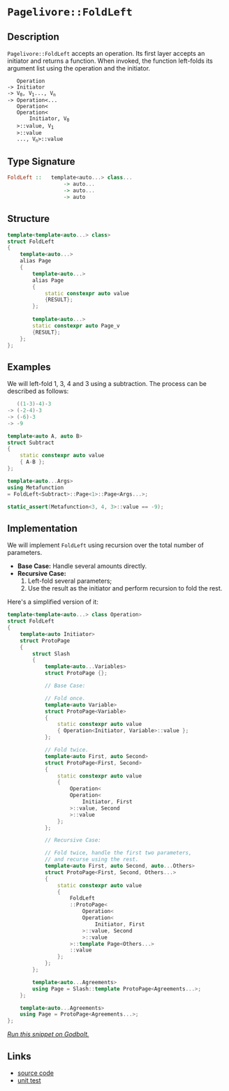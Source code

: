 <!-- Copyright 2024 Feng Mofan
SPDX-License-Identifier: Apache-2.0 -->

# `Pagelivore::FoldLeft`

## Description

`Pagelivore::FoldLeft` accepts an operation.
Its first layer accepts an initiator and returns a function.
When invoked, the function left-folds its argument list using the operation and the initiator.

<pre><code>   Operation
-> Initiator
-> V<sub>0</sub>, V<sub>1</sub>..., V<sub>n</sub>
-> Operation&lt;...
   Operation&lt;
   Operation&lt;
       Initiator, V<sub>0</sub>
   &gt;::value, V<sub>1</sub>
   &gt;::value
   ..., V<sub>n</sub>&gt;::value</code></pre>

## Type Signature

```Haskell
FoldLeft ::   template<auto...> class...
                  -> auto...
                  -> auto...
                  -> auto
```

## Structure

```C++
template<template<auto...> class>
struct FoldLeft
{
    template<auto...>
    alias Page
    {
        template<auto...>
        alias Page
        {
            static constexpr auto value
            {RESULT};
        };
        
        template<auto...>
        static constexpr auto Page_v
        {RESULT};
    };
};
```

## Examples

We will left-fold 1, 3, 4 and 3 using a subtraction.
The process can be described as follows:

```C++
   ((1-3)-4)-3
-> (-2-4)-3
-> (-6)-3
-> -9
```

```C++
template<auto A, auto B>
struct Subtract
{
    static constexpr auto value
    { A-B };
};

template<auto...Args>
using Metafunction 
= FoldLeft<Subtract>::Page<1>::Page<Args...>;

static_assert(Metafunction<3, 4, 3>::value == -9);
```

## Implementation

We will implement `FoldLeft` using recursion over the total number of parameters.

- **Base Case:** Handle several amounts directly.
- **Recursive Case:**
  1. Left-fold several parameters;
  2. Use the result as the initiator and perform recursion to fold the rest.

Here's a simplified version of it:

```C++
template<template<auto...> class Operation>
struct FoldLeft
{
    template<auto Initiator>
    struct ProtoPage
    {
        struct Slash
        {
            template<auto...Variables>
            struct ProtoPage {};

            // Base Case:

            // Fold once.
            template<auto Variable>
            struct ProtoPage<Variable>
            {
                static constexpr auto value
                { Operation<Initiator, Variable>::value };
            };

            // Fold twice.
            template<auto First, auto Second>
            struct ProtoPage<First, Second>
            {
                static constexpr auto value 
                { 
                    Operation<
                    Operation<
                        Initiator, First
                    >::value, Second
                    >::value
                };
            };

            // Recursive Case:

            // Fold twice, handle the first two parameters,
            // and recurse using the rest.
            template<auto First, auto Second, auto...Others>
            struct ProtoPage<First, Second, Others...>
            {
                static constexpr auto value
                {
                    FoldLeft
                    ::ProtoPage<
                        Operation<
                        Operation<
                            Initiator, First
                        >::value, Second
                        >::value
                    >::template Page<Others...>
                    ::value
                };
            };
        };

        template<auto...Agreements>
        using Page = Slash::template ProtoPage<Agreements...>;
    };

    template<auto...Agreements>
    using Page = ProtoPage<Agreements...>;
};
```

[*Run this snippet on Godbolt.*](https://godbolt.org/#z:OYLghAFBqd5QCxAYwPYBMCmBRdBLAF1QCcAaPECAMzwBtMA7AQwFtMQByARg9KtQYEAysib0QXACx8BBAKoBnTAAUAHpwAMvAFYTStJg1DIApACYAQuYukl9ZATwDKjdAGFUtAK4sGIAKxcpK4AMngMmAByPgBGmMQgABxBAA6oCoRODB7evgGp6ZkCYRHRLHEJybaY9o4CQgRMxAQ5Pn6B1bVZDU0EJVGx8UlBCo3NrXkdo739ZRXDAJS2qF7EyOwcBJgsKQZbJgDMbls7e5iHbkxeRAB0d4fYANTIBgoKjwDyKfFMdQwPJg0AEFRsQvA5HgAxTzoEKYKgEQFAkwAdiswMemMeJ12v3ORyuREeAEkGJlfiQARisaDwQRHspiKgiMomMBztTMaj0UCsXzHrSIUJXggkfysdyxeL%2BTizhdCag7jcAGpNPBMGL0BRU3nSvmC%2BmM5moVnsx6SlEAEUOPKlesxAHoHY8LEwlI9LkoQEi7fanVCYY8BOsbr69bK8fLrqhHqriOrNfjsGHpQaGUyWWz8W44wn6Dr7RK0SnC9NHMhngJRphVCliI8FY8AG5iLwc3WFvncz7fYi/LIXUnkohkWNqjX5g7YEAgFveTDmq02kv81HWg62zl%2B53Q2jobEAdzwIZXfIj%2BwJ0aheGIo1IDavQkwaAY6ALnbTRsz7IukJvd8eJ8XzfKdTyLHlO35Mtj0rBhq1retGznNtzS3SDuzAwsvh%2BP4Lkw%2B1sL7XCjnwyCh0cClRz/W9ETQyCJSnGdkMwe8gIEN86Po81GNnVt2y4rklw3fC12XYF8P9AAlZ9VgyJsF09dgfU4/l/V3fcCCPdZ7wQQx0HobEEAXGgaMPGMUiaVhMC2W9SAk509MeYgZNvBcvAyIxDIXZzRlDFSz22XEL0uK9qIAxs2Nfe8FSVD4CCM2931LAgwQhL8TSzX9/wIVjn3Y%2B84oShQlSS%2B1JX81NGnLWD4LrB8iWY0jwKa8V1LhBEWv5Gd0tNbNOr1Qj%2BwEPCKq4wbiLcfrO3I9UR3vMLaI7ATxQeJi%2BNy4CppWnjGtGsqePPBdeouQr4mK%2B5QL2vU1vnTrROEvb7og6UnuUpaAtOSNL1uO4gWAZztkYAhtUu96sXc8JgAZLNuMtQCRRnQ702NY6jj%2BgG2EEc7Q1Ah6lte8St0OqMfpudHMEBrHSohzzeth5Hv2zcnKeBkrcdtITNyBB0ACo%2Bf5gXBYdJFef5x4ABVMFGd4BeF4FRcFxW%2Bbl5FgWJ76YyBaKrysUG0yELwYhSpgHB9Yst2gisX1qxCr12/G0UeIEAFoLEXdcOY9t71ZC0mgWIYAQeTYEaahgBZaymCoLwGAcLJUORA44ba%2BFESOA2jb7U2eNRtwuFWkBc/9wO2eTPGkUtgB9N0lGaCAI8aaPY4mg572kR4DgL5jYcOOHnYATgWG0OCWWhOH8Xg/A4LRSFQThJssawBRWNYF3MA4eFIAhNBHpYAGsAkkG4NEkLgUQODR/A0MwADYb7MRJEn0ThJF4FgJA0DRSCnme544XgFAgC/tvaeI9SBwFgDARAIAVgEBSNccglA0A7DoPESIVlOCqESDfZ2N9JCPGAMgCsUgbhmF4JgfAI48DoD0PwQQIgxDsCkDIQQigVDqFAaQXQQQDx9hSJwHgo9x6Tx3rPTgHxrjwPpKgKgjwsE4LwQQohjwSFmEeBADwKD6D1nXlwBYvAQFaCWBAJAyCUioLIBQCAZiLEgGAFIMwfA6A2UARAGIoiYjhCaAATwEbwTxzBiDeI%2BDEbQz4QGb2QZjAgHwGC0F8ZwrAMQvDAEuLQWggDuC8CwCwQwwBxCJJvOEvA8lMkzxrDJLYfjyCCBqKI2geAYh9iCR4LAoiUp4Hflk0g8liAxHSJgS02w8kNKMDvJYVADCB2VHgTAB5sJT03nQ4QohxDMOWWwtQojuH6DySgaw1h9CNMAZAJYqAUh/Eyc7UYIFLSmEXpYMwv9enxiwCciASw7DFOcBAVwEw/BBFCOEAY5QhgFAyH8f5eg0gQqyLMQYCQRg1G%2BQwHo4xPBtD0F8uO9Qxh9GBXMMFtg8VQpGHi%2BFoLEWfJXusCQQiOAT2/qIv%2BcjsG4PwYQ4hR81EQFwIQEg5ozAb30VvcZSwjJMCwAkD5pAD6SAODcfuBwUSSBPmYSQN9P7%2BBvv3Z%2BHBX6kHfhvG4N8uA30SP3ZIN9/Cn38Eqm%2BTLOF/wAUA0VoDjFQJMTAyRCCrE2O0egtgnAmgsCbCiZ2TBngGE8lwfuNwuDH3IZQkg1DaGyAYWs6QGylBbM4boRxvCmD8KyfSxlP9eB/wkXA64QZZEhrDRGqNeSVFxoTRodRmjzHaMFQcMwIrDFgK9f6%2BIiDrGoC0UMet4aXh5NjVwL%2BNBaAuMoO4zhASfHVPXUEkJYSHDVKiUDWJ8TRFJJSWkjJ1SckjI2DPfAzk46lNERU5A1wNib3CFsMenCGlNJ8a0m9Bj4xdM3r0/pSghm5KMKM0A7q%2BBTIUDMuZCzqnLIzUwrNshNkcJnvm3ZYz7lWEsEcmI7yzkXKyFcm5vcCPWCeRWl51CpbwE%2BcinFfhfmvlJcEV8FL5jgqKNkDFeR%2BN/F40S7Ffw0UtCEwCzoKKpNicRcS3oXHpjNEU3S5YqxaV6L1WW5lnAGzEFDeGyNM6Y2tuPuovlI4e16IMWK0gEqpWUHpQao1caT4ojtSic%2Bkh1V4KCOWsR/9bCuoHR6%2BAXrYFSNHcO4ggaNghsUSwBQTYKxNljTcM4owk38teWm%2Bhqz0MsPkDm7DOgQCt0LcWwRemRFOvET66RdbjMpbSxlrLOX6QaPHV2%2BIPaDj9vGeA0xfWLFxfG9o2cyAUgpErpl/ulduvVza1m5xZ0V0eK8UEzdO3gmhPCfu8d0Sj0JNvZgZJqSxAXu6VeqDAHSB3uKY%2Bzhz7X3VI/XU79jTmneP/e0oD1TQMDIgyMyGI3JlsgQ7M%2BZ3xFm8FQ8ViQGHWHle2VVvDxgDlEZ/aR2e5GqycAdDc/ZDyLB0dngxt5zG5NsZcJxmTeggWlARdCwokKmcibhQStnSKui4pU1zunknyW88pViklwu1P4tZxL3TCgaVMNLQ13%2Bhnkv4NS%2Bl5sXW8SjGs8mnRQr7NuqMeKzAkqhgyq/e5kAZg40HAOP4K%2Bp9P6O5ROax1avQuAOAY5uV/hFX%2BESLffukh%2B7n2VVwVuX6Diq4rZwBz7r6VkK9wn0LEWli9IyM4SQQA%3D)

## Links

- [source code](../../../../conceptrodon/pagelivore/fold_left.hpp)
- [unit test](../../../../tests/unit/metafunctions/pagelivore/fold_left.test.hpp)
